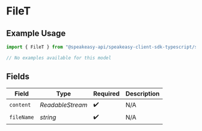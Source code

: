 # FileT

## Example Usage

```typescript
import { FileT } from "@speakeasy-api/speakeasy-client-sdk-typescript/sdk/models/operations";

// No examples available for this model
```

## Fields

| Field                        | Type                         | Required                     | Description                  |
| ---------------------------- | ---------------------------- | ---------------------------- | ---------------------------- |
| `content`                    | *ReadableStream<Uint8Array>* | :heavy_check_mark:           | N/A                          |
| `fileName`                   | *string*                     | :heavy_check_mark:           | N/A                          |